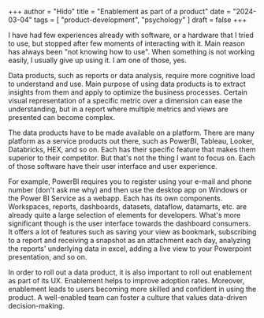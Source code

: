 +++
author = "Hido"
title = "Enablement as part of a product"
date = "2024-03-04"
tags = [
  "product-development",
  "psychology"
]
draft = false
+++

I have had few experiences already with software, or a hardware that I tried to use, but stopped after few moments of interacting with it. Main reason has always been "not knowing how to use". When something is not working easily, I usually give up using it. I am one of those, yes. 

Data products, such as reports or data analysis, require more cognitive load to understand and use. Main purpose of using data products is to extract insights from them and apply to optimize the business processes. Certain visual representation of a specific metric over a dimension can ease the understanding, but in a report where multiple metrics and views are presented can become complex.

The data products have to be made available on a platform. There are many platform as a service products out there, such as PowerBI, Tableau, Looker, Databricks, HEX, and so on. Each has their specific feature that makes them superior to their competitor. But that's not the thing I want to focus on. Each of those software have their user interface and user experience. 

For example, PowerBI requires you to register using your e-mail and phone number (don't ask me why) and then use the desktop app on Windows or the Power BI Service as a webapp. Each has its own components. Workspaces, reports, dashboards, datasets, dataflow, datamarts, etc. are already quite a large selection of elements for developers. What's more significant though is the user interface towards the dashboard consumers. It offers a lot of features such as saving your view as bookmark, subscribing to a report and receiving a snapshot as an attachment each day, analyzing the reports' underlying data in excel, adding a live view to your Powerpoint presentation, and so on. 

In order to roll out a data product, it is also important to roll out enablement as part of its UX. Enablement helps to improve adoption rates. Moreover, enablement leads to users becoming more skilled and confident in using the product. A well-enabled team can foster a culture that values data-driven decision-making.

